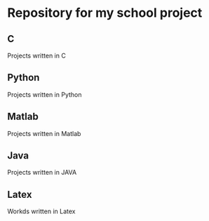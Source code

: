 # Repository for my school project

## C
Projects written in C

## Python
Projects written in Python

## Matlab
Projects written in Matlab

## Java
Projects written in JAVA

## Latex
Workds written in Latex
